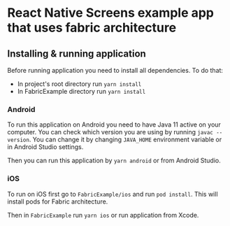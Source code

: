 # React Native Screens example app that uses fabric architecture

## Installing & running application

Before running application you need to install all dependencies. To do that:
- In project's root directory run `yarn install`
- In FabricExample directory run `yarn install`

### Android

To run this application on Android you need to have Java 11 active on your computer. You can check which version you are using by running `javac --version`. You can change it by changing `JAVA_HOME` environment variable or in Android Studio settings.

Then you can run this application by `yarn android` or from Android Studio.

### iOS

To run on iOS first go to `FabricExample/ios` and run `pod install`. This will install pods for Fabric architecture.

Then in `FabricExample` run `yarn ios` or run application from Xcode.
